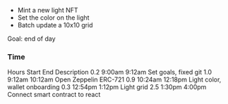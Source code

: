 - Mint a new light NFT
- Set the color on the light
- Batch update a 10x10 grid

Goal: end of day


### Time

Hours	Start	End		Description
0.2	9:00am 	9:12am		Set goals, fixed git
1.0	9:12am 	10:12am		Open Zeppelin ERC-721
0.9	10:24am	12:18pm		Light color, wallet onboarding
0.3	12:54pm	1:12pm		Light grid
2.5	1:30pm	4:00pm		Connect smart contract to react
